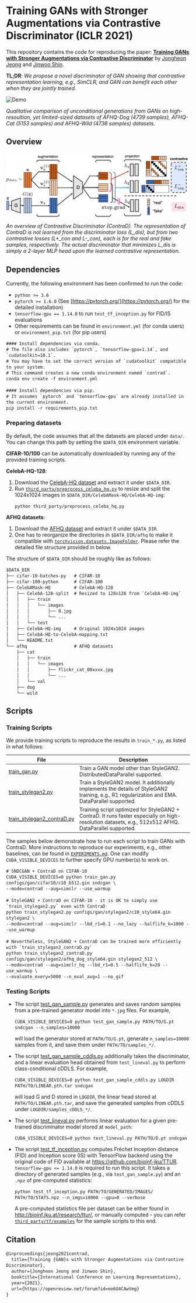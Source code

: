 # Training GANs with Stronger Augmentations via Contrastive Discriminator (ICLR 2021)

This repository contains the code for reproducing the paper:
**[Training GANs with Stronger Augmentations via Contrastive Discriminator](https://arxiv.org/abs/2103.09742)** 
by [Jongheon Jeong](https://sites.google.com/view/jongheonj) and [Jinwoo Shin](http://alinlab.kaist.ac.kr/shin.html). 

**TL;DR**: *We propose a novel discriminator of GAN showing that contrastive representation 
learning, e.g., SimCLR, and GAN can benefit each other when they are jointly trained.* 

![Demo](./resources/demo.jpg)

*Qualitative comparison of unconditional generations from GANs on high-resoultion, yet limited-sized 
datasets of AFHQ-Dog (4739 samples), AFHQ-Cat (5153 samples) and AFHQ-Wild (4738 samples) datasets.*


## Overview

![Teaser](./resources/concept.jpg)

*An overview of Contrastive Discriminator (ContraD).
The representation of ContraD is not learned from the discriminator loss (L_dis), 
but from two contrastive losses (L+_con and L-_con), each is for the real and fake samples, respectively.
The actual discriminator that minimizes L_dis is simply a 2-layer MLP head upon the learned contrastive representation.*

## Dependencies

Currently, the following environment has been confirmed to run the code:
* `python >= 3.6`
* `pytorch >= 1.6.0` (See [https://pytorch.org/](https://pytorch.org/) for the detailed installation)
* `tensorflow-gpu == 1.14.0` to run `test_tf_inception.py` for FID/IS evaluations
* Other requirements can be found in `environment.yml` (for conda users) or `environment_pip.txt` (for pip users)
```
#### Install dependencies via conda.
# The file also includes `pytorch`, `tensorflow-gpu=1.14`, and `cudatoolkit=10.1`.
# You may have to set the correct version of `cudatoolkit` compatible to your system.
# This command creates a new conda environment named `contrad`.
conda env create -f environment.yml

#### Install dependencies via pip.
# It assumes `pytorch` and `tensorflow-gpu` are already installed in the current environment.
pip install -r requirements_pip.txt
```

### Preparing datasets

By default, the code assumes that all the datasets are placed under `data/`. 
You can change this path by setting the `$DATA_DIR` environment variable.

**CIFAR-10/100** can be automatically downloaded by running any of the provided training scripts.   

**CelebA-HQ-128**:
1. Download the [CelebA-HQ dataset](https://github.com/switchablenorms/CelebAMask-HQ) and extract it under `$DATA_DIR`.
2. Run [`third_party/preprocess_celeba_hq.py`](third_party/preprocess_celeba_hq.py) to resize and split the 1024x1024 images 
   in `$DATA_DIR/CelebAMask-HQ/CelebA-HQ-img`:
   ```
   python third_party/preprocess_celeba_hq.py
   ```

**AFHQ datasets**:
1. Download the [AFHQ dataset](https://github.com/clovaai/stargan-v2/blob/master/README.md#animal-faces-hq-dataset-afhq) and extract it under `$DATA_DIR`. 
2. One has to reorganize the directories in `$DATA_DIR/afhq` to make it compatible with
   [`torchvision.datasets.ImageFolder`](https://pytorch.org/vision/0.8/datasets.html#torchvision.datasets.ImageFolder).
   Please refer the detailed file structure provided in below.

The structure of `$DATA_DIR` should be roughly like as follows:   
```
$DATA_DIR
├── cifar-10-batches-py   # CIFAR-10
├── cifar-100-python      # CIFAR-100
├── CelebAMask-HQ         # CelebA-HQ-128
│   ├── CelebA-128-split  # Resized to 128x128 from `CelebA-HQ-img`
│   │   ├── train
│   │   │   └── images
│   │   │       ├── 0.jpg
│   │   │       └── ...
│   │   └── test
│   ├── CelebA-HQ-img     # Original 1024x1024 images
│   ├── CelebA-HQ-to-CelebA-mapping.txt
│   └── README.txt
└── afhq                  # AFHQ datasets
    ├── cat
    │   ├── train
    │   │   └── images
    │   │       ├── flickr_cat_00xxxx.jpg
    │   │       └── ...
    │   └── val
    ├── dog
    └── wild
```

## Scripts

### Training Scripts

We provide training scripts to reproduce the results in `train_*.py`, as listed in what follows:

| File | Description |
| ------ | ------ |
| [train_gan.py](train_gan.py) |  Train a GAN model other than StyleGAN2. DistributedDataParallel supported. |
| [train_stylegan2.py](train_stylegan2.py) | Train a StyleGAN2 model. It additionally implements the details of StyleGAN2 training, e.g., R1 regularization and EMA. DataParallel supported. |
| [train_stylegan2_contraD.py](train_stylegan2_contraD.py) | Training script optimized for StyleGAN2 + ContraD. It runs faster especially on high-resolution datasets, e.g., 512x512 AFHQ. DataParallel supported. |

The samples below demonstrate how to run each script to train GANs with ContraD.
More instructions to reproduce our experiments, e.g., other baselines, can be found in [`EXPERIMENTS.md`](EXPERIMENTS.md).
One can modify `CUDA_VISIBLE_DEVICES` to further specify GPU number(s) to work on.

```
# SNDCGAN + ContraD on CIFAR-10
CUDA_VISIBLE_DEVICES=0 python train_gan.py configs/gan/cifar10/c10_b512.gin sndcgan \
--mode=contrad --aug=simclr --use_warmup

# StyleGAN2 + ContraD on CIFAR-10 - it is OK to simply use `train_stylegan2.py` even with ContraD
python train_stylegan2.py configs/gan/stylegan2/c10_style64.gin stylegan2 \
--mode=contrad --aug=simclr --lbd_r1=0.1 --no_lazy --halflife_k=1000 --use_warmup

# Nevertheless, StyleGAN2 + ContraD can be trained more efficiently with `train_stylegan2_contraD.py` 
python train_stylegan2_contraD.py configs/gan/stylegan2/afhq_dog_style64.gin stylegan2_512 \
--mode=contrad --aug=simclr_hq --lbd_r1=0.5 --halflife_k=20 --use_warmup \
--evaluate_every=5000 --n_eval_avg=1 --no_gif 
```

### Testing Scripts

* The script [test_gan_sample.py](test_gan_sample.py) generates and saves random samples from 
  a pre-trained generator model into `*.jpg` files. For example,
  ```
  CUDA_VISIBLE_DEVICES=0 python test_gan_sample.py PATH/TO/G.pt sndcgan --n_samples=10000
  ```
  will load the generator stored at `PATH/TO/G.pt`, generate `n_samples=10000` samples from it,
  and save them under `PATH/TO/samples_*/`.

* The script [test_gan_sample_cddls.py](test_gan_sample_cddls.py) additionally takes the discriminator, and 
  a linear evaluation head obtained from `test_lineval.py` to perform class-conditional cDDLS. For example,
  ```
  CUDA_VISIBLE_DEVICES=0 python test_gan_sample_cddls.py LOGDIR PATH/TO/LINEAR.pth.tar sndcgan
  ```
  will load G and D stored in `LOGDIR`, the linear head stored at `PATH/TO/LINEAR.pth.tar`,
  and save the generated samples from cDDLS under `LOGDIR/samples_cDDLS_*/`.

* The script [test_lineval.py](test_lineval.py) performs linear evaluation for a given 
  pre-trained discriminator model stored at `model_path`:
  ```
  CUDA_VISIBLE_DEVICES=0 python test_lineval.py PATH/TO/D.pt sndcgan
  ```

* The script [test_tf_inception.py](test_tf_inception.py) computes Fréchet Inception distance (FID) and
  Inception score (IS) with TensorFlow backend using the original code of FID available at https://github.com/bioinf-jku/TTUR.
  `tensorflow-gpu <= 1.14.0` is required to run this script. It takes a directory of generated samples 
  (e.g., via `test_gan_sample.py`) and an `.npz` of pre-computed statistics:
  ```
  python test_tf_inception.py PATH/TO/GENERATED/IMAGES/ PATH/TO/STATS.npz --n_imgs=10000 --gpu=0 --verbose
  ```
  A pre-computed statistics file per dataset can be either found in http://bioinf.jku.at/research/ttur/, 
  or manually computed - you can refer [`third_party/tf/examples`](third_party/tf/examples) for the sample scripts to this end.
  

## Citation
```
@inproceedings{jeong2021contrad,
  title={Training {GAN}s with Stronger Augmentations via Contrastive Discriminator},
  author={Jongheon Jeong and Jinwoo Shin},
  booktitle={International Conference on Learning Representations},
  year={2021},
  url={https://openreview.net/forum?id=eo6U4CAwVmg}
}
```
